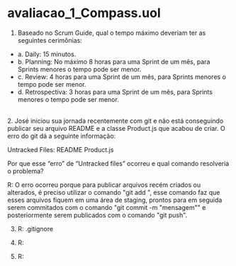 <h1> avaliacao_1_Compass.uol </h1>

1. Baseado no Scrum Guide, qual o tempo máximo deveriam ter as seguintes
cerimônias:
<ul>
   <li>a. Daily: 15 minutos.</li>
   <li>b. Planning: No máximo 8 horas para uma Sprint de um mês, para Sprints menores o tempo pode ser menor.</li>
   <li>c. Review: 4 horas para uma Sprint de um mês, para Sprints menores o tempo pode ser menor.</li>
   <li>d. Retrospectiva: 3 horas para uma Sprint de um mês, para Sprints menores o tempo pode ser menor.</li>
</ul>
   
 
<br>
2. José iniciou sua jornada recentemente com git e não está conseguindo publicar
seu arquivo README e a classe Product.js que acabou de criar. O erro do git dá
a seguinte informação:<br>

Untracked Files:
README
Product.js
<br>

Por que esse “erro” de “Untracked files” ocorreu e qual comando resolveria o
problema?<br>

R: O erro ocorreu porque para publicar arquivos recém criados ou alterados, é preciso utilizar o comando "git add <nome do arquivo>",
   esse comando faz que esses arquivos fiquem em uma área de staging, prontos para em seguida serem commitados com o comando "git commit -m "mensagem""
   e posteriormente serem publicados com o comando "git push".<br>


3. R: .gitignore

4. R:  

5. R: 
